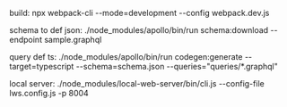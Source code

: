 build: npx webpack-cli --mode=development --config webpack.dev.js

schema to def json: ./node_modules/apollo/bin/run schema:download  --endpoint sample.graphql

query def ts: ./node_modules/apollo/bin/run codegen:generate --target=typescript --schema=schema.json --queries="queries/*.graphql"

local server: ./node_modules/local-web-server/bin/cli.js --config-file lws.config.js -p 8004